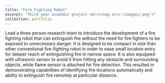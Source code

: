 ```yaml
---
title: "Fire Fighting Robot"
excerpt: "Third year academic project <br/><img src='/images/.png'>"
collection: portfolio
---
```

Lead a three person research team to introduce the development of a fire fighting robot that can extinguish fire without the need for fire fighters to be exposed to unnecessary danger. It is designed to be compact in size than other conventional fire-fighting robot in order to ease small location entry for deeper reach of extinguishing fire in narrow space. It is also equipped with ultrasonic sensor to avoid it from hitting any obstacle and surrounding objects, while flame sensor is attached for fire detection. This resulted in demonstrating capabilities of identifying fire locations automatically and ability to extinguish fire remotely at particular distance.
